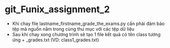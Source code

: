 # git_Funix_assignment_2

- Khi chay file lastname_firstname_grade_the_exams.py cần phải đảm bảo tệp mã nguồn nằm trong cùng thư mục với các tệp dữ liệu
- Sau khi chay xong chương trình sẽ tạo 1 file kết quả có tên class tương ứng + _grades.txt (VD: class1_grades.txt)